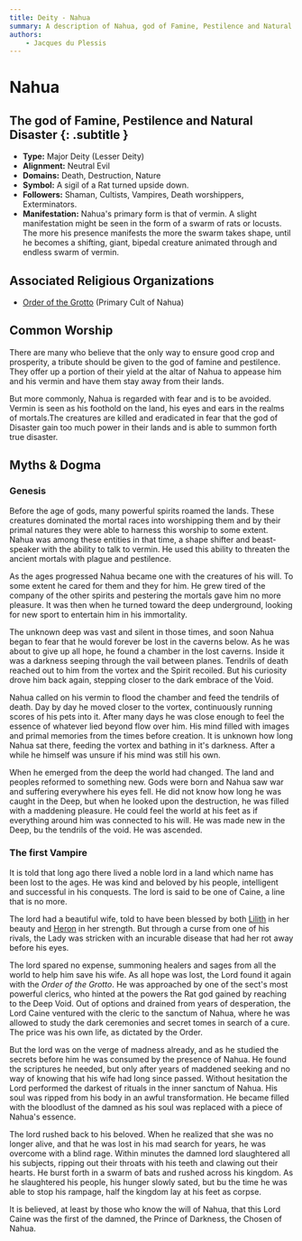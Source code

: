 ```yaml
---
title: Deity - Nahua
summary: A description of Nahua, god of Famine, Pestilence and Natural Disaster.
authors:
    - Jacques du Plessis
---
```

# Nahua
## The god of Famine, Pestilence and Natural Disaster {: .subtitle }

* **Type:** Major Deity (Lesser Deity)
* **Alignment:** Neutral Evil
* **Domains:** Death, Destruction, Nature
* **Symbol:** A sigil of a Rat turned upside down.
* **Followers:** Shaman, Cultists, Vampires, Death worshippers, Exterminators.
* **Manifestation:** Nahua's primary form is that of vermin.  A slight manifestation might be seen in the form of a swarm of rats or locusts. The more his presence manifests the more the swarm takes shape, until he becomes a shifting, giant, bipedal creature animated through and endless swarm of vermin. 

## Associated Religious Organizations
* [Order of the Grotto](/religion/organizations/order_of_the_grotto) (Primary Cult of Nahua)

## Common Worship
There are many who believe that the only way to ensure good crop and prosperity, a tribute should be given to the god of famine and pestilence.  They offer up a portion of their yield at the altar of Nahua to appease him and his vermin and have them stay away from their lands.

But more commonly, Nahua is regarded with fear and is to be avoided.  Vermin is seen as his foothold on the land, his eyes and ears in the realms of mortals.The creatures are killed and eradicated in fear that the god of Disaster gain too much power in their lands and is able to summon forth true disaster.

## Myths & Dogma
### Genesis
Before the age of gods, many powerful spirits roamed the lands.  These creatures dominated the mortal races into worshipping them and by their primal natures they were able to harness this worship to some extent. Nahua was among these entities in that time, a shape shifter and beast-speaker with the ability to talk to vermin.  He used this ability to threaten the ancient mortals with plague and pestilence.

As the ages progressed Nahua became one with the creatures of his will. To some extent he cared for them and they for him.  He grew tired of the company of the other spirits and pestering the mortals gave him no more pleasure.  It was then when he turned toward the deep underground, looking for new sport to entertain him in his immortality.

The unknown deep was vast and silent in those times, and soon Nahua began to fear that he would forever be lost in the caverns below.  As he was about to give up all hope, he found a chamber in the lost caverns.  Inside it was a darkness seeping through the vail between planes.  Tendrils of death reached out to him from the vortex and the Spirit recoiled.  But his curiosity drove him back again, stepping closer to the dark embrace of the Void.

Nahua called on his vermin to flood the chamber and feed the tendrils of death.  Day by day he moved closer to the vortex, continuously running scores of his pets into it.  After many days he was close enough to feel the essence of whatever lied beyond flow over him.  His mind filled with images and primal memories from the times before creation.  It is unknown how long Nahua sat there, feeding the vortex and bathing in it's darkness.  After a while he himself was unsure if his mind was still his own.

When he emerged from the deep the world had changed. The land and peoples reformed to something new.  Gods were born and Nahua saw war and suffering everywhere his eyes fell. He did not know how long he was caught in the Deep, but when he looked upon the destruction, he was filled with a maddening pleasure.  He could feel the world at his feet as if everything around him was connected to his will.  He was made new in the Deep, bu the tendrils of the void.  He was ascended.

### The first Vampire
It is told that long ago there lived a noble lord in a land which name has been lost to the ages.  He was kind and beloved by his people, intelligent and successful in his conquests.  The lord is said to be one of Caine, a line that is no more.

The lord had a beautiful wife, told to have been blessed by both [Lilith](/religion/deities/lilith) in her beauty and [Heron](/religion/deities/heron) in her strength.  But through a curse from one of his rivals, the Lady was stricken with an incurable disease that had her rot away before his eyes.

The lord spared no expense, summoning healers and sages from all the world to help him save his wife.  As all hope was lost, the Lord found it again with the _Order of the Grotto_.  He was approached by one of the sect's most powerful clerics, who hinted at the powers the Rat god gained by reaching to the Deep Void.  Out of options and drained from years of desperation, the Lord Caine ventured with the cleric to the sanctum of Nahua, where he was allowed to study the dark ceremonies and secret tomes in search of a cure. The price was his own life, as dictated by the Order.

But the lord was on the verge of madness already, and as he studied the secrets before him he was consumed by the presence of Nahua.  He found the scriptures he needed, but only after years of maddened seeking and no way of knowing that his wife had long since passed.  Without hesitation the Lord performed the darkest of rituals in the inner sanctum of Nahua.  His soul was ripped from his body in an awful transformation.  He became filled with the bloodlust of the damned as his soul was replaced with a piece of Nahua's essence.

The lord rushed back to his beloved. When he realized that she was no longer alive, and that he was lost in his mad search for years, he was overcome with a blind rage.  Within minutes the damned lord slaughtered all his subjects, ripping out their throats with his teeth and clawing out their hearts. He burst forth in a swarm of bats and rushed across his kingdom. As he slaughtered his people, his hunger slowly sated, but bu the time he was able to stop his rampage, half the kingdom lay at his feet as corpse.

It is believed, at least by those who know the will of Nahua, that this Lord Caine was the first of the damned, the Prince of Darkness, the Chosen of Nahua.